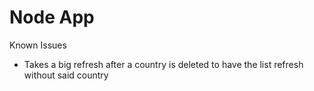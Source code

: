 # Node App

Known Issues
- Takes a big refresh after a country is deleted to have the list refresh without said country
